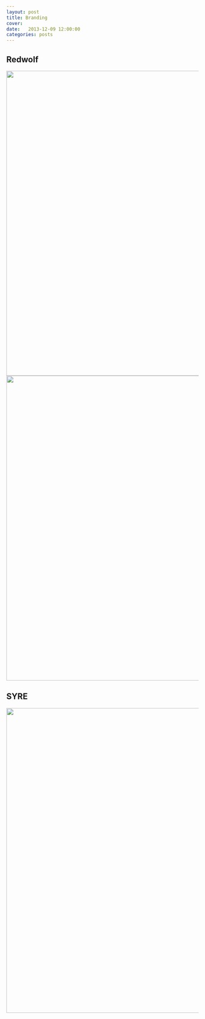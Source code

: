 ```yaml
---
layout: post
title: Branding
cover: 
date:   2013-12-09 12:00:00
categories: posts
---
```


## Redwolf
<img src="{{ site.baseurl }}images/redCard.jpg" width="800"><img>
<img src="{{ site.baseurl }}images/redFlyer.jpg" width="800"><img>

## SYRE
<img src="{{ site.baseurl }}images/syreCard.jpg" width="800"><img>

